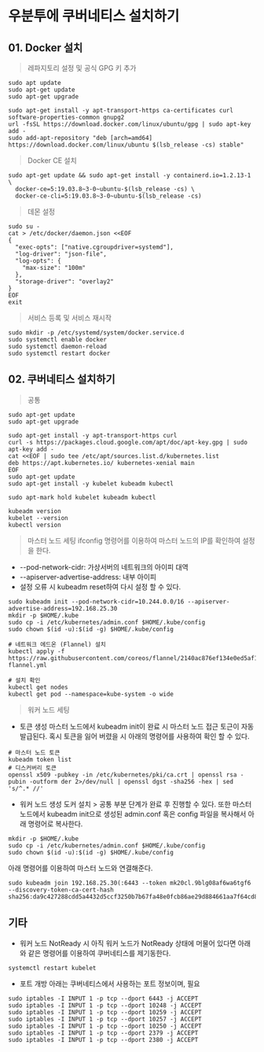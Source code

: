 # 우분투에 쿠버네티스 설치하기
## 01. Docker 설치
> 레파지토리 설정 및 공식 GPG 키 추가
```
sudo apt update
sudo apt-get update
sudo apt-get upgrade

sudo apt-get install -y apt-transport-https ca-certificates curl software-properties-common gnupg2
url -fsSL https://download.docker.com/linux/ubuntu/gpg | sudo apt-key add -
sudo add-apt-repository "deb [arch=amd64] https://download.docker.com/linux/ubuntu $(lsb_release -cs) stable"
```
> Docker CE 설치
```
sudo apt-get update && sudo apt-get install -y containerd.io=1.2.13-1 \
  docker-ce=5:19.03.8~3-0~ubuntu-$(lsb_release -cs) \
  docker-ce-cli=5:19.03.8~3-0~ubuntu-$(lsb_release -cs)
```
> 데몬 설정
```
sudo su -
cat > /etc/docker/daemon.json <<EOF
{
  "exec-opts": ["native.cgroupdriver=systemd"],
  "log-driver": "json-file",
  "log-opts": {
    "max-size": "100m"
  },
  "storage-driver": "overlay2"
}
EOF
exit
```
> 서비스 등록 및 서비스 재시작
```
sudo mkdir -p /etc/systemd/system/docker.service.d
sudo systemctl enable docker
sudo systemctl daemon-reload
sudo systemctl restart docker
```

## 02. 쿠버네티스 설치하기 
> 공통
```
sudo apt-get update
sudo apt-get upgrade

sudo apt-get install -y apt-transport-https curl
curl -s https://packages.cloud.google.com/apt/doc/apt-key.gpg | sudo apt-key add -
cat <<EOF | sudo tee /etc/apt/sources.list.d/kubernetes.list
deb https://apt.kubernetes.io/ kubernetes-xenial main
EOF
sudo apt-get update
sudo apt-get install -y kubelet kubeadm kubectl

sudo apt-mark hold kubelet kubeadm kubectl

kubeadm version
kubelet --version
kubectl version

```
> 마스터 노드 세팅
ifconfig 명령어를 이용하여 마스터 노드의 IP를 확인하여 설정을 한다.
- --pod-network-cidr: 가상서버의 네트워크의 아이피 대역
- --apiserver-advertise-address: 내부 아이피
- 설정 오류 시 kubeadm reset하여 다시 설정 할 수 있다.
```
sudo kubeadm init --pod-network-cidr=10.244.0.0/16 --apiserver-advertise-address=192.168.25.30
mkdir -p $HOME/.kube
sudo cp -i /etc/kubernetes/admin.conf $HOME/.kube/config
sudo chown $(id -u):$(id -g) $HOME/.kube/config

# 네트워크 에드온 (Flannel) 설치
kubectl apply -f https://raw.githubusercontent.com/coreos/flannel/2140ac876ef134e0ed5af15c65e414cf26827915/Documentation/kube-flannel.yml

# 설치 확인 
kubectl get nodes
kubectl get pod --namespace=kube-system -o wide
```
> 워커 노드 세팅
- 토큰 생성
마스터 노드에서 kubeadm init이 완료 시 마스터 노드 접근 토근이 자동 발급된다. 혹시 토큰을 잃어 버렸을 시 아래의 명령어를 사용하여 확인 할 수 있다.
```
# 마스터 노드 토큰
kubeadm token list
# 디스커버리 토큰
openssl x509 -pubkey -in /etc/kubernetes/pki/ca.crt | openssl rsa -pubin -outform der 2>/dev/null | openssl dgst -sha256 -hex | sed 's/^.* //'
```
- 워커 노드 생성
도커 설치 > 공통 부분 단계가 완료 후 진행할 수 있다. 또한 마스터 노드에서 kubeadm init으로 생성된 admin.conf 혹은 config 파일을 복사해서 아래 명령어로 복사한다.
```
mkdir -p $HOME/.kube
sudo cp -i /etc/kubernetes/admin.conf $HOME/.kube/config
sudo chown $(id -u):$(id -g) $HOME/.kube/config
```
아래 명령어를 이용하여 마스터 노드와 연결해준다.
```
sudo kubeadm join 192.168.25.30(:6443 --token mk20cl.9blg08af6wa6tgf6 --discovery-token-ca-cert-hash sha256:da9c427288cdd5a4432d5ccf3250b7b67fa48e0fcb86ae29d884661aa7f64cd8
```

## 기타
- 워커 노드 NotReady 시
아직 워커 노드가 NotReady 상태에 머물어 있다면 아래와 같은 명령어를 이용하여 쿠버네티스를 제기동한다.
```
systemctl restart kubelet
```
- 포트 개방
아래는 쿠버네티스에서 사용하는 포트 정보이며, 필요 
```
sudo iptables -I INPUT 1 -p tcp --dport 6443 -j ACCEPT
sudo iptables -I INPUT 1 -p tcp --dport 10248 -j ACCEPT
sudo iptables -I INPUT 1 -p tcp --dport 10259 -j ACCEPT
sudo iptables -I INPUT 1 -p tcp --dport 10257 -j ACCEPT
sudo iptables -I INPUT 1 -p tcp --dport 10250 -j ACCEPT
sudo iptables -I INPUT 1 -p tcp --dport 2379 -j ACCEPT
sudo iptables -I INPUT 1 -p tcp --dport 2380 -j ACCEPT
```
